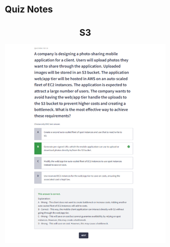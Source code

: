 # Quiz Notes

<div align="center">
    <h1>S3</h1>
    <img src="images/s3-q7.png" alt="alt text">
</div>
